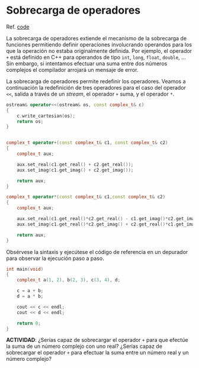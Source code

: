 # Sobrecarga de operadores

Ref. [code](code/code6.cpp)

La sobrecarga de operadores extiende el mecanismo de la sobrecarga de funciones permitiendo definir operaciones involucrando operandos para los que la operación no estaba originalmente definida. Por ejemplo, el operador `+` está definido en C++ para operandos de tipo `int`,  `long`, `float`, `double`, ... Sin embargo, si intentamos efectuar una suma entre dos números complejos el compilador arrojará un mensaje de error. 

La sobrecarga de operadores permite redefinir los operadores. Veamos a continuación la redefinición de tres operadores para el caso del operador `<<`, salida a través de un *stream*, el operador `+` suma, y el operador `*`.

```cpp
ostream& operator<<(ostream& os, const complex_t& c)
{
	c.write_cartesian(os);
	return os;
}


complex_t operator+(const complex_t& c1, const complex_t& c2)  
{
	complex_t aux;

	aux.set_real(c1.get_real() + c2.get_real());
	aux.set_imag(c1.get_imag() + c2.get_imag());

	return aux;
}

complex_t operator*(const complex_t& c1,const complex_t& c2) 
{
	complex_t aux;

	aux.set_real(c1.get_real()*c2.get_real() - c1.get_imag()*c2.get_imag());
	aux.set_imag(c1.get_real()*c2.get_imag() + c2.get_real()*c1.get_imag());

	return aux;	
}
```
Obsérvese la sintaxis y ejecútese el código de referencia en un depurador para observar la ejecución paso a paso.

```cpp
int main(void)
{
	complex_t a(1, 2), b(2, 3), c(3, 4), d;

	c = a + b;
	d = a * b; 

	cout << c << endl;
	cout << d << endl;

	return 0;
}
```
**ACTIVIDAD**: ¿Serías capaz de sobrecargar el operador `+` para que efectúe la suma de un número complejo con uno real? ¿Serías capaz de sobrecargar el operador `+` para efectuar la suma entre un número real y un número complejo?
